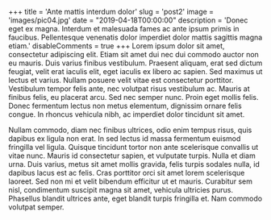 +++
title = 'Ante mattis interdum dolor' 
slug = 'post2' 
image = 'images/pic04.jpg' 
date = "2019-04-18T00:00:00" 
description = 'Donec eget ex magna. Interdum et malesuada fames ac ante ipsum primis in faucibus. Pellentesque venenatis dolor imperdiet dolor mattis sagittis magna etiam.' 
disableComments = true
+++
Lorem ipsum dolor sit amet, consectetur adipiscing elit. Etiam sit amet dui nec dui commodo auctor non eu mauris. Duis
varius finibus vestibulum. Praesent aliquam, erat sed dictum feugiat, velit erat iaculis elit, eget iaculis ex libero ac
sapien. Sed maximus ut lectus et varius. Nullam posuere velit vitae est consectetur porttitor. Vestibulum tempor felis
ante, nec volutpat risus vestibulum ac. Mauris at finibus felis, eu placerat arcu. Sed nec semper nunc. Proin eget
mollis felis. Donec fermentum lectus non metus elementum, dignissim ornare felis congue. In rhoncus vehicula nibh, ac
imperdiet dolor tincidunt sit amet.

Nullam commodo, diam nec finibus ultrices, odio enim tempus risus, quis dapibus ex ligula non erat. In sed lectus id
massa fermentum euismod fringilla vel ligula. Quisque tincidunt tortor non ante scelerisque convallis ut vitae nunc.
Mauris id consectetur sapien, et vulputate turpis. Nulla et diam urna. Duis varius, metus sit amet mollis gravida, felis
turpis sodales nulla, id dapibus lacus est ac felis. Cras porttitor orci sit amet lorem scelerisque laoreet. Sed non mi
et velit bibendum efficitur ut et mauris. Curabitur sem nisl, condimentum suscipit magna sit amet, vehicula ultricies
purus. Phasellus blandit ultrices ante, eget blandit turpis fringilla et. Nam commodo volutpat semper.
